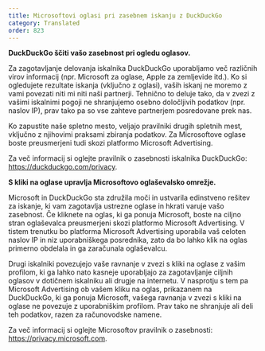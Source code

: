 ```yaml
---
title: Microsoftovi oglasi pri zasebnem iskanju z DuckDuckGo
category: Translated
order: 823
---
```


**DuckDuckGo ščiti vašo zasebnost pri ogledu oglasov.**

Za zagotavljanje delovanja iskalnika DuckDuckGo uporabljamo več različnih virov informacij (npr. Microsoft za oglase, Apple za zemljevide itd.). Ko si ogledujete rezultate iskanja (vključno z oglasi), vaših iskanj ne moremo z vami povezati niti mi niti naši partnerji. Tehnično to deluje tako, da v zvezi z vašimi iskalnimi pogoji ne shranjujemo osebno določljivih podatkov (npr. naslov IP), prav tako pa so vse zahteve partnerjem posredovane prek nas.

Ko zapustite naše spletno mesto, veljajo pravilniki drugih spletnih mest, vključno z njihovimi praksami zbiranja podatkov. Za Microsoftove oglase boste preusmerjeni tudi skozi platformo Microsoft Advertising.

Za več informacij si oglejte pravilnik o zasebnosti iskalnika DuckDuckGo: <https://duckduckgo.com/privacy>.

**S kliki na oglase upravlja Microsoftovo oglaševalsko omrežje.**

Microsoft in DuckDuckGo sta združila moči in ustvarila edinstveno rešitev za iskanje, ki vam zagotavlja ustrezne oglase in hkrati varuje vašo zasebnost. Če kliknete na oglas, ki ga ponuja Microsoft, boste na ciljno stran oglaševalca preusmerjeni skozi platformo Microsoft Advertising. V tistem trenutku bo platforma Microsoft Advertising uporabila vaš celoten naslov IP in niz uporabniškega posrednika, zato da bo lahko klik na oglas primerno obdelala in ga zaračunala oglaševalcu.

Drugi iskalniki povezujejo vaše ravnanje v zvezi s kliki na oglase z vašim profilom, ki ga lahko nato kasneje uporabljajo za zagotavljanje ciljnih oglasov v dotičnem iskalniku ali drugje na internetu. V nasprotju s tem pa Microsoft Advertising ob vašem kliku na oglas, prikazanem na DuckDuckGo, ki ga ponuja Microsoft, vašega ravnanja v zvezi s kliki na oglase ne povezuje z uporabniškim profilom. Prav tako ne shranjuje ali deli teh podatkov, razen za računovodske namene.

Za več informacij si oglejte Microsoftov pravilnik o zasebnosti: <https://privacy.microsoft.com>.
